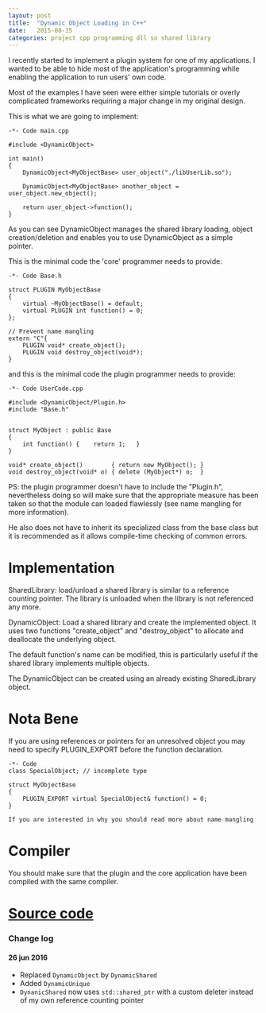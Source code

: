 ```yaml
---
layout: post
title:  "Dynamic Object Loading in C++"
date:   2015-08-15
categories: project cpp programming dll so shared library
---
```


I recently started to implement a plugin system for one of my applications.
I wanted to be able to hide most of the application's programming while enabling 
the application to run users' own code.

 Most of the examples I have seen were either simple tutorials or overly complicated
frameworks requiring a major change in my original design.

 This is what we are going to implement:

    -*- Code main.cpp

    #include <DynamicObject>

    int main()
    {
        DynamicObject<MyObjectBase> user_object("./libUserLib.so");

        DynamicObject<MyObjectBase> another_object = user_object.new_object();

        return user_object->function();
    }

As you can see DynamicObject manages the shared library loading, object creation/deletion 
and enables you to use DynamicObject as a simple pointer.

This is the minimal code the 'core' programmer needs to provide:

    -*- Code Base.h

    struct PLUGIN MyObjectBase
    {
        virtual ~MyObjectBase() = default;
        virtual PLUGIN int function() = 0;
    };

    // Prevent name mangling
    extern "C"{
        PLUGIN void* create_object();
        PLUGIN void destroy_object(void*);
    }

and this is the minimal code the plugin programmer needs to provide:

    -*- Code UserCode.cpp

    #include <DynamicObject/Plugin.h>
    #include "Base.h"


    struct MyObject : public Base
    {
        int function() {    return 1;   }
    }

    void* create_object()        { return new MyObject(); }
    void destroy_object(void* o) { delete (MyObject*) o;  }

PS: the plugin programmer doesn't have to include the "Plugin.h", nevertheless doing
 so will make sure that the appropriate measure has been taken so that the module can loaded flawlessly (see name mangling for more information).

He also does not have to inherit its specialized class from the base class but it is 
recommended as it allows compile-time checking of common errors.


# Implementation

SharedLibrary: load/unload a shared library is similar to a reference counting
pointer. The library is unloaded when the library is not referenced any more.

DynamicObject: Load a shared library and create the implemented object. It uses 
two functions "create_object" and "destroy_object" to allocate and deallocate 
the underlying object.

The default function's name can be modified, this is particularly
useful if the shared library implements multiple objects.

The DynamicObject can be created using an already existing SharedLibrary
object.

# Nota Bene

 If you are using references or pointers for an unresolved object you may need
 to specify PLUGIN_EXPORT before the function declaration.

    -*- Code
    class SpecialObject; // incomplete type

    struct MyObjectBase
    {
        PLUGIN_EXPORT virtual SpecialObject& function() = 0;
    }

    If you are interested in why you should read more about name mangling

# Compiler

You should make sure that the plugin and the core application have been compiled 
with the same compiler.

# [Source code][1]

### Change log
	
#### 26 jun 2016
* Replaced `DynamicObject` by `DynamicShared`
* Added `DynamicUnique`
* `DynanicShared` now uses `std::shared_ptr` with a custom deleter instead of my own reference counting pointer


[1]: https://github.com/Delaunay/DynamicLoading
